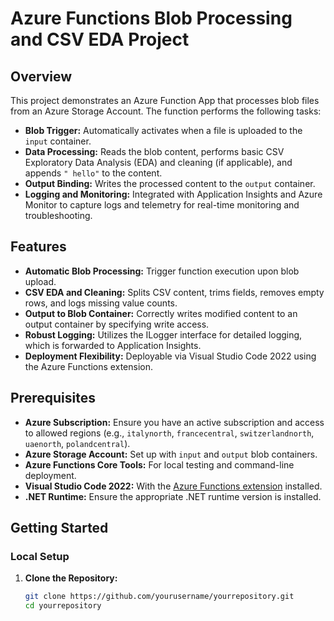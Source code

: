 # Azure Functions Blob Processing and CSV EDA Project

## Overview

This project demonstrates an Azure Function App that processes blob files from an Azure Storage Account. The function performs the following tasks:
- **Blob Trigger:** Automatically activates when a file is uploaded to the `input` container.
- **Data Processing:** Reads the blob content, performs basic CSV Exploratory Data Analysis (EDA) and cleaning (if applicable), and appends `" hello"` to the content.
- **Output Binding:** Writes the processed content to the `output` container.
- **Logging and Monitoring:** Integrated with Application Insights and Azure Monitor to capture logs and telemetry for real-time monitoring and troubleshooting.

## Features

- **Automatic Blob Processing:** Trigger function execution upon blob upload.
- **CSV EDA and Cleaning:** Splits CSV content, trims fields, removes empty rows, and logs missing value counts.
- **Output to Blob Container:** Correctly writes modified content to an output container by specifying write access.
- **Robust Logging:** Utilizes the ILogger interface for detailed logging, which is forwarded to Application Insights.
- **Deployment Flexibility:** Deployable via Visual Studio Code 2022 using the Azure Functions extension.

## Prerequisites

- **Azure Subscription:** Ensure you have an active subscription and access to allowed regions (e.g., `italynorth`, `francecentral`, `switzerlandnorth`, `uaenorth`, `polandcentral`).
- **Azure Storage Account:** Set up with `input` and `output` blob containers.
- **Azure Functions Core Tools:** For local testing and command-line deployment.
- **Visual Studio Code 2022:** With the [Azure Functions extension](https://marketplace.visualstudio.com/items?itemName=ms-azuretools.vscode-azurefunctions) installed.
- **.NET Runtime:** Ensure the appropriate .NET runtime version is installed.

## Getting Started

### Local Setup

1. **Clone the Repository:**  
   ```bash
   git clone https://github.com/yourusername/yourrepository.git
   cd yourrepository
